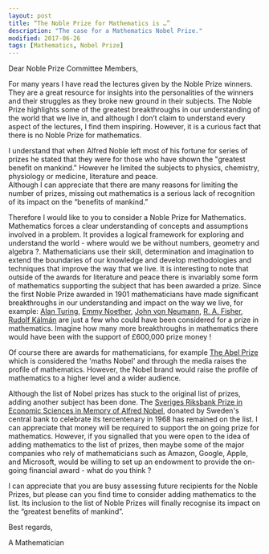 ```yaml
---
layout: post
title: “The Noble Prize for Mathematics is …”
description: "The case for a Mathematics Nobel Prize."
modified: 2017-06-26
tags: [Mathematics, Nobel Prize]
---
```


<p>
Dear Noble Prize Committee Members,
</p>

For many years I have read the lectures given by the Noble Prize winners. They are a great
resource for insights into the personalities of the winners and their struggles as they broke new ground in their subjects. The Noble Prize highlights some of the greatest breakthroughs in our understanding of the world that we live in, and although I don’t claim to understand every aspect of the lectures, I find them inspiring. However, it is a curious fact that there is no Noble Prize for mathematics.

I understand that when Alfred Noble left most of his fortune for series of prizes
he stated that they were for those who have shown the "greatest benefit on mankind." However
he limited the subjects to physics, chemistry, physiology or medicine, literature and peace.  
Although I can appreciate that there are many reasons for limiting the number of prizes,
missing out mathematics is a serious lack of recognition of its impact on the “benefits
of mankind.”

Therefore I would like to you to consider a Noble Prize for Mathematics. Mathematics forces
a clear understanding of concepts and assumptions involved in a problem. It provides a logical framework for exploring and understand the world - where would we be without numbers, geometry and algebra ?. Mathematicians use their skill, determination and imagination to extend the boundaries of our knowledge and develop methodologies and techniques that improve the way that we live. It is interesting to note that outside of the awards for literature and peace there is invariably some form of mathematics supporting the subject that has been awarded a prize. Since the first Noble Prize awarded in 1901 mathematicians have made significant breakthroughs in our understanding and impact on the way we live, for example: [Alan Turing](https://en.wikipedia.org/wiki/Alan_Turing), [Emmy Noether](https://en.wikipedia.org/wiki/Emmy_Noether), [John von Neumann](https://en.wikipedia.org/wiki/John_von_Neumann), [R. A. Fisher](https://en.wikipedia.org/wiki/Ronald_Fisher), [Rudolf Kálmán](https://en.wikipedia.org/wiki/Rudolf_E._K%C3%A1lm%C3%A1n) are just a few who could have been considered for a prize in mathematics. Imagine how many more breakthroughs in mathematics there would have been with the support of £600,000 prize money !

Of course there are awards for mathematicians, for example [The Abel Prize](http://www.abelprize.no/) which is considered the 'maths Nobel' and through the media raises the profile of mathematics. However, the Nobel brand would raise the profile of mathematics to a higher level and a wider audience.

Although the list of Nobel prizes has stuck to the original list of prizes, adding another subject has been done. The [Sveriges Riksbank
Prize in Economic Sciences in Memory of Alfred Nobel](https://www.nobelprize.org/nobel_prizes/economic-sciences/), donated by Sweden's central bank to
celebrate its tercentenary in 1968 has remained on the list. I can appreciate that money
will be required to support the on going prize for mathematics. However, if you signalled
that you were open to the idea of adding mathematics to the list of prizes, then maybe some of the major companies who rely of mathematicians such as Amazon, Google, Apple, and Microsoft, would be willing to set up an endowment to provide the on-going
financial award - what do you think ?

I can appreciate that you are busy assessing future recipients for the Noble Prizes, but please
can you find time to consider adding mathematics to the list. Its inclusion to the list of Noble Prizes
will finally recognise its impact on the “greatest benefits of mankind”.

Best regards,

A Mathematician
